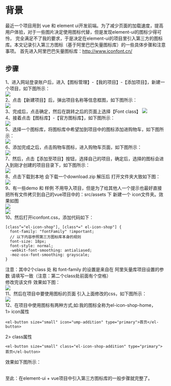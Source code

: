 # 背景
最近一个项目用到 vue 和 element ui开发前端。为了减少页面的加载速度，提高用户体验，对于一些图片决定使用图标代替，但是发现element-ui的图标少得可怜，
完全满足不了我的要求，于是决定在element-ui的项目里引入第三方的图标库。本文记录引入第三方图标（基于阿里巴巴矢量图标库）的一些具体步骤和注意事项。
首先进入阿里巴巴矢量图标库：http://www.iconfont.cn/

## 步骤
1、进入网站登录账户后，进入【图标管理】-【我的项目】-【添加项目】，新建一个项目，如下图所示：<br>
![](https://github.com/clearloverP/vue/blob/master/demo/images/icon/001.jpg) 
<br>
2、点击【新建项目】后，弹出项目名称等信息框图，如下图所示：<br>
![](https://github.com/clearloverP/vue/blob/master/demo/images/icon/002.jpg) 
<br>
3、完成后，点击确定，然后在跳转之后的页面上选择【Font class】
![](https://github.com/clearloverP/vue/blob/master/demo/images/icon/003.jpg) 
<br>
4、接着点击【图标库】-【官方图标库】，如下图所示：<br>
![](https://github.com/clearloverP/vue/blob/master/demo/images/icon/004.jpg) 
<br>
5、选择一个图标库，将图标库中希望加到项目中的图标添加进购物车，如下图所示：<br>
![](https://github.com/clearloverP/vue/blob/master/demo/images/icon/004-1.jpg) 
<br>
6、添加完成之后，点击购物车图标，进入购物车页面，如下图所示：<br>
![](https://github.com/clearloverP/vue/blob/master/demo/images/icon/006.jpg) 
<br>
7、然后，点击【添加至项目】按钮，选择自己的项目，确定后，选择的图标会进入到刚才创建的项目目录下，如下图所示：<br>
![](https://github.com/clearloverP/vue/blob/master/demo/images/icon/007.jpg) 
<br>
8、点击下载到本地 会下载一个download.zip 解压后 打开文件夹大致如下图：<br>
![](https://github.com/clearloverP/vue/blob/master/demo/images/icon/008.jpg) 
<br>
9、有一些demo 和 样例 不用导入项目，但是为了给其他人一个提示也最好直接把所有文件拷贝到自己的vue项目中的：src/assets 下 新建一个 icon文件夹。效果如图<br>
![](https://github.com/clearloverP/vue/blob/master/demo/images/icon/009.jpg) 
<br>
![](https://github.com/clearloverP/vue/blob/master/demo/images/icon/010.jpg) 
<br>
10、然后打开iconfont.css，添加代码如下：<br>
```
[class^="el-icon-shop"], [class*=" el-icon-shop"] {
  font-family: "fontFamily" !important;
  // 以下内容参照第三方图标库本身的规则
  font-size: 18px;
  font-style: normal;
  -webkit-font-smoothing: antialiased;
  -moz-osx-font-smoothing: grayscale;
}
```

注意：其中2个class 处 和 font-family 的设置是来自在 阿里矢量库项目设置的参数 请填写一致（注意：第二个class处前面有个空格）<br>
修改完该文件 效果如下图：<br>
![](https://github.com/clearloverP/vue/blob/master/demo/images/icon/012.jpg) 
<br>
11、然后在项目中要使用图标的页面 引入上面修改的css，如下图所示：<br>
![](https://github.com/clearloverP/vue/blob/master/demo/images/icon/011.jpg) 
<br>
12、在项目中使用图标有两种方式,如:我的图标全称为el-icon-shop-home，<br>
1> icon属性<br>
```
<el-button size="small" icon="ump-addition" type="primary">首页</el-button>
```
2> class属性<br>
```
<el-button size="small" class="el-icon-shop-addition" type="primary">首页</el-button>
```
效果如下图所示：<br>

<br>
至此：在element-ui + vue项目中引入第三方图标库的一般步骤就完整了。







